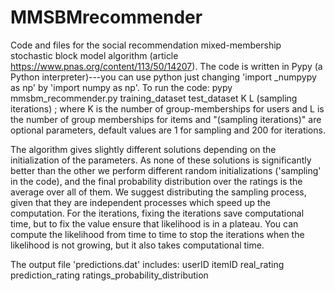 # MMSBMrecommender
Code and files for the social recommendation mixed-membership stochastic block model algorithm (article https://www.pnas.org/content/113/50/14207). 
The code is written in Pypy (a Python interpreter)---you can use python just changing 'import _numpypy as np' by 'import numpy as np'. To run the code:
pypy mmsbm_recommender.py training_dataset test_dataset K L (sampling iterations) ; where K is the number of group-memberships for users and L is the number of group memberships for items and "(sampling iterations)" are optional parameters, default values are 1 for sampling and 200 for iterations.

The algorithm gives slightly different solutions depending on the initialization of the parameters. As none of these solutions is significantly better than the other we perform different random initializations ('sampling' in the code), and the final probability distribution over the ratings is the average over all of them.
We suggest distributing the sampling process, given that they are independent processes which speed up the computation. For the iterations, fixing the iterations save computational time, but to fix the value ensure that likelihood is in a plateau. You can compute the likelihood from time to time to stop the iterations when the likelihood is not growing, but it also takes computational time.

The output file 'predictions.dat' includes:
userID itemID real_rating prediction_rating ratings_probability_distribution

